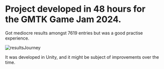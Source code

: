 # Project developed in 48 hours for the GMTK Game Jam 2024.

Got mediocre results amongst 7619 entries but was a good practise experience.

![resultsJourney](https://github.com/user-attachments/assets/cedd2601-d0e9-4aa4-aad5-5f6ada77d8f0)

It was developed in Unity, and it might be subject of improvements over the time.
